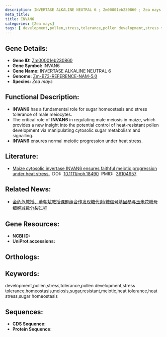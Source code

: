```yaml
---
description: INVERTASE ALKALINE NEUTRAL 6 ; Zm00001eb230860 ; Zea mays
meta_title:
title: INVAN6
categories: [Zea mays]
tags: [ development,pollen,stress,tolerance,pollen development,stress tolerance,homeostasis,meiosis,sugar,resistant,meiotic,heat tolerance,heat stress,sugar homeostasis ]
---
```


## Gene Details:
- **Gene ID:**	[Zm00001eb230860]()
- **Gene Symbol:** INVAN6
- **Gene Name:** INVERTASE ALKALINE NEUTRAL 6
- **Genome:** [Zm-B73-REFERENCE-NAM-5.0]()
- **Species:** *Zea mays*

## Functional Description:
   - **INVAN6** has a fundamental role for sugar homeostasis and stress tolerance of male meiocytes.
   - The critical role of **INVAN6** in regulating male meiosis in maize, which provides a new insight into the potential control of heat-resistant pollen development via manipulating cytosolic sugar metabolism and signalling.
   - **INVAN6** ensures normal meiotic progression under heat stress.

## Literature:
   - [Maize cytosolic invertase INVAN6 ensures faithful meiotic progression under heat stress.]( https://nph.onlinelibrary.wiley.com/doi/10.1111/nph.18490)&nbsp;&nbsp;DOI:&nbsp;&nbsp;[10.1111/nph.18490](https://nph.onlinelibrary.wiley.com/doi/10.1111/nph.18490)&nbsp;&nbsp;PMID:&nbsp;&nbsp;[36104957](https://pubmed.ncbi.nlm.nih.gov/36104957/)

## Related News:
   - [金危危教授、董朝斌教授课题组合作发现糖代谢/糖信号基因参与玉米花粉母细胞减数分裂过程](https://mp.weixin.qq.com/s?__biz=MzIyOTY2NDYyNQ==&mid=2247553679&idx=3&sn=7452df6bdb6c5fd16e5dfd9e50804002&chksm=e8bd6091dfcae98713260f635f6f2ed7887ec037245af18fe410baec64a3a28ada5f276c3948&scene=27#wechat_redirect)

## Gene Resources:
- **NCBI ID:** [](https://www.ncbi.nlm.nih.gov/gene/?term=)
- **UniProt accessions:** [](https://www.uniprot.org/uniprotkb//entry)

## Orthologs:

## Keywords:
development,pollen,stress,tolerance,pollen development,stress tolerance,homeostasis,meiosis,sugar,resistant,meiotic,heat tolerance,heat stress,sugar homeostasis

## Sequences:
- **CDS Sequence:**
- **Protein Sequence:**
